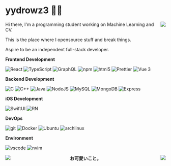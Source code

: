 # yydrowz3 👨‍💻 

<picture>
  <source
    srcset="https://github-readme-stats.vercel.app/api?username=yydrowz3&show_icons=true&theme=dark"
    media="(prefers-color-scheme: dark)"
  />
  <source
    srcset="https://github-readme-stats.vercel.app/api?username=yydrowz3&show_icons=true"
    media="(prefers-color-scheme: light), (prefers-color-scheme: no-preference)"
  />
  <img src="https://github-readme-stats.vercel.app/api?username=yydrowz3&show_icons=true" align=right />
</picture>

Hi there, I'm a programming student working on Machine Learning and CV.

This is the place where I opensource stuff and break things.

Aspire to be an independent full-stack developer.


**Frontend Development**

<p>
  <img alt="React" src="https://img.shields.io/badge/-React-45b8d8?style=flat-square&logo=react&logoColor=white" />
  <!-- <img alt="next.js" src="https://img.shields.io/badge/-Next.js-000000?style=flat-square&logo=next.js&logoColor=white" /> -->
  <img alt="TypeScript"
    src="https://img.shields.io/badge/-TypeScript-007ACC?style=flat-square&logo=typescript&logoColor=white" />
  <img alt="GraphQL"
    src="https://img.shields.io/badge/-GraphQL-E10098?style=flat-square&logo=graphql&logoColor=white" />
  <!-- <img alt="Sass" src="https://img.shields.io/badge/-Sass-CC6699?style=flat-square&logo=sass&logoColor=white" /> -->
  <!-- <img alt="Styled Components" -->
    <!-- src="https://img.shields.io/badge/-Styled_Components-db7092?style=flat-square&logo=styled-components&logoColor=white" /> -->
  <img alt="npm" src="https://img.shields.io/badge/-NPM-CB3837?style=flat-square&logo=npm&logoColor=white" />
  <img alt="html5" src="https://img.shields.io/badge/-HTML5-E34F26?style=flat-square&logo=html5&logoColor=white" />
  <!-- <img alt="Rollup" -->
    <!-- src="https://img.shields.io/badge/-Rollup-EC4A3F?style=flat-square&logo=rollup.js&logoColor=white" /> -->
  <img alt="Prettier"
      src="https://img.shields.io/badge/-Prettier-F7B93E?style=flat-square&logo=prettier&logoColor=white" />
  <!-- <img alt="TailwindCSS" -->
    <!-- src="https://img.shields.io/badge/-tailwindcss-50B3D0?style=flat-square&logo=tailwindcss&logoColor=white" /> -->
  <!-- <img alt="Vite 2" src="https://img.shields.io/badge/-Vite-81A3F9?style=flat-square&logo=vite&logoColor=white" /> -->
  <img alt="Vue 3" src="https://img.shields.io/badge/-Vue-5BA17F?style=flat-square&logo=vue.js&logoColor=white" />

</p>


**Backend Development**

<p>
  <!-- <img alt="NestJS" src="https://img.shields.io/badge/-NestJS-ea2845?style=flat-square&logo=nestjs&logoColor=white" /> -->
  <!-- <img alt="fastify" src="https://img.shields.io/badge/-fastify-000000?style=flat-square&logo=nestjs&logoColor=white" /> -->
  <img alt="C" src="https://img.shields.io/badge/-C-A8B9CC-?style=flat-square&logo=c&logoColor=white" />
  <img alt="C++" src="https://img.shields.io/badge/-C++-00599C?style=flat-square&logo=cplusplus&logoColor=white" />
  <img alt="Java" src="https://img.shields.io/badge/-Java-FF7800?style=flat-square&logo=openjdk&logoColor=white" />
  <img alt="NodeJS" src="https://img.shields.io/badge/-NodeJS-43853d?style=flat-square&logo=Node.js&logoColor=white" />
  <img alt="MySQL" src="https://img.shields.io/badge/-MySQL-43853d?style=flat-square&logo=mysql&logoColor=white" />
  <img alt="MongoDB"
    src="https://img.shields.io/badge/-MongoDB-13aa52?style=flat-square&logo=mongodb&logoColor=white" />
  <img alt="Express"
    src="https://img.shields.io/badge/-express-13aa52?style=flat-square&logo=express&logoColor=white" />
</p>

**iOS Development**

<p>
  <img alt="SwiftUI" src="https://img.shields.io/badge/-SwiftUI-EB543A?style=flat-square&logo=swift&logoColor=white" />
  <img alt="RN" src="https://img.shields.io/badge/-ReactNative-61DAFB?style=flat-square&logo=react&logoColor=white" />
</p>

**DevOps**

<p>
  <img alt="git" src="https://img.shields.io/badge/-Git-F05032?style=flat-square&logo=git&logoColor=white" />
  <!-- <img alt="github actions"
    src="https://img.shields.io/badge/-Github_Actions-2088FF?style=flat-square&logo=github-actions&logoColor=white" /> -->
  <img alt="Docker" src="https://img.shields.io/badge/-Docker-46a2f1?style=flat-square&logo=docker&logoColor=white" />
  <img alt="Ubuntu" src="https://img.shields.io/badge/-Ubuntu-DB652A?style=flat-square&logo=ubuntu&logoColor=white" />
  <img alt="archlinux" src="https://img.shields.io/badge/-archlinux-1793D1?style=flat-square&logo=archlinux&logoColor=white" />
</p>

**Environment**

<p>
  <!-- <img alt="macOS" src="https://img.shields.io/badge/-macOS-333?style=flat-square&logo=apple&logoColor=white" /> -->
  <img alt="vscode" src="https://img.shields.io/badge/Visual%20Studio%20Code-blue?style=flat-square&logo=visual-studio-code&logoColor=ffffff" />
  <img alt="nvim" src="https://img.shields.io/badge/NeoVim-649047?style=flat-square&logo=neovim&logoColor=ffffff" />
</p>




<picture>
<img src="https://github-readme-stats.vercel.app/api/top-langs/?username=yydrowz3&layout=compact" align=left />
</picture>


<picture>
<img src="https://count.getloli.com/get/@:yydrowz3?theme=asoul" align=right />
</picture>


<!-- ![:yydrowz3](https://count.getloli.com/get/@:yydrowz3?theme=asoul) -->

<p align=center><strong>お可愛いこと。</strong></p>